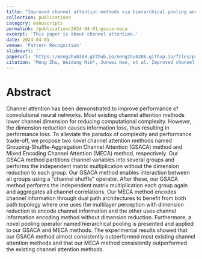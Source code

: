 ```yaml
---
title: "Improved channel attention methods via hierarchical pooling and reducing information loss"
collection: publications
category: manuscripts
permalink: /publication/2024-04-01-gsaca-meca
excerpt: 'This paper is about channel attention.'
date: 2024-04-01
venue: 'Pattern Recognition'
slidesurl: ''
paperurl: 'https://mengzhu0308.github.io/mengzhu0308.githup.io/files/papers/2024-04-01-gsaca-meca.pdf'
citation: 'Meng Zhu, Weidong Min*, Junwei Han, et al. Improved channel attention methods via hierarchical pooling and reducing information loss. Pattern Recognition, 2024, 148: 1-9. DOI: 10.1016/j.patcog.2023.110148.'
---
```


# Abstract

Channel attention has been demonstrated to improve performance of convolutional neural networks. Most existing channel attention methods lower channel dimension for reducing computational complexity. However, the dimension reduction causes information loss, thus resulting in performance loss. To alleviate the paradox of complexity and performance trade-off, we propose two novel channel attention methods named Grouping-Shuffle-Aggregation Channel Attention (GSACA) method and Mixed Encoding Channel Attention (MECA) method, respectively. Our GSACA method partitions channel variables into several groups and performs the independent matrix multiplication without the dimension reduction to each group. Our GSACA method enables interaction between all groups using a "channel shuffle" operator. After these, our GSACA method performs the independent matrix multiplication each group again and aggregates all channel correlations. Our MECA method encodes channel information through dual path architectures to benefit from both path topology where one uses the multilayer perception with dimension reduction to encode channel information and the other uses channel information encoding method without dimension reduction. Furthermore, a novel pooling operator named hierarchical pooling is presented and applied to our GSACA and MECA methods. The experimental results showed that our GSACA method almost consistently outperformed most existing channel attention methods and that our MECA method consistently outperformed the existing channel attention methods.